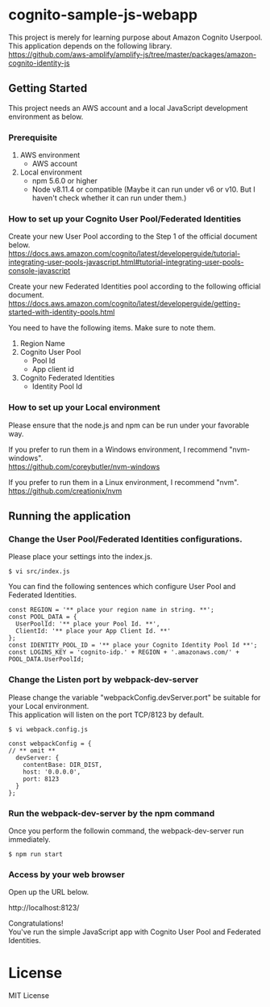 # cognito-sample-js-webapp
This project is merely for learning purpose about Amazon Cognito Userpool.  
This application depends on the following library.  
https://github.com/aws-amplify/amplify-js/tree/master/packages/amazon-cognito-identity-js

## Getting Started
This project needs an AWS account and a local JavaScript development environment as below.

### Prerequisite

1. AWS environment
   * AWS account  
2. Local environment
   * npm 5.6.0 or higher  
   * Node v8.11.4 or compatible (Maybe it can run under v6 or v10. But I haven't check whether it can run under them.)  

### How to set up your Cognito User Pool/Federated Identities
Create your new User Pool according to the Step 1 of the official document below.  
https://docs.aws.amazon.com/cognito/latest/developerguide/tutorial-integrating-user-pools-javascript.html#tutorial-integrating-user-pools-console-javascript

Create your new Federated Identities pool according to the following official document.  
https://docs.aws.amazon.com/cognito/latest/developerguide/getting-started-with-identity-pools.html

You need to have the following items. Make sure to note them.  
1. Region Name
2. Cognito User Pool
   * Pool Id
   * App client id
3. Cognito Federated Identities
   * Identity Pool Id

### How to set up your Local environment
Please ensure that the node.js and npm can be run under your favorable way.  

If you prefer to run them in a Windows environment, I recommend "nvm-windows".  
https://github.com/coreybutler/nvm-windows

If you prefer to run them in a Linux environment, I recommend "nvm".  
https://github.com/creationix/nvm

## Running the application
### Change the User Pool/Federated Identities configurations.
Please place your settings into the index.js.

```
$ vi src/index.js
```

You can find the following sentences which configure User Pool and Federated Identities.
```
const REGION = '** place your region name in string. **';
const POOL_DATA = {
  UserPoolId: '** place your Pool Id. **',
  ClientId: '** place your App Client Id. **'
};
const IDENTITY_POOL_ID = '** place your Cognito Identity Pool Id **';
const LOGINS_KEY = 'cognito-idp.' + REGION + '.amazonaws.com/' + POOL_DATA.UserPoolId;
```

### Change the Listen port by webpack-dev-server
Please change the variable "webpackConfig.devServer.port" be suitable for your Local environment.  
This application will listen on the port TCP/8123 by default.  

```
$ vi webpack.config.js
```

```
const webpackConfig = {
// ** omit ** 
  devServer: {
    contentBase: DIR_DIST,
    host: '0.0.0.0',
    port: 8123
  }
};
```

### Run the webpack-dev-server by the npm command
Once you perform the followin command, the webpack-dev-server run immediately.  

```
$ npm run start
```

### Access by your web browser
Open up the URL below.  

http://localhost:8123/

Congratulations!  
You've run the simple JavaScript app with Cognito User Pool and Federated Identities.

# License
MIT License

